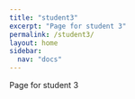 ```yaml
---
title: "student3"
excerpt: "Page for student 3"
permalink: /student3/
layout: home
sidebar:
  nav: "docs"
---
```

Page for student 3